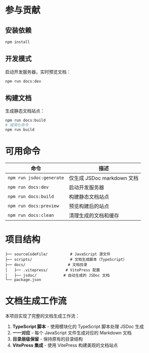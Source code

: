 # 参与贡献

## 安装依赖

```bash
npm install
```

## 开发模式

启动开发服务器，实时预览文档：

```bash
npm run docs:dev
```

## 构建文档

生成静态文档站点：

```bash
npm run docs:build
# 或简化命令
npm run build
```

# 可用命令

| 命令                     | 描述                       |
| ------------------------ | -------------------------- |
| `npm run jsdoc:generate` | 仅生成 JSDoc markdown 文档 |
| `npm run docs:dev`       | 启动开发服务器             |
| `npm run docs:build`     | 构建静态文档站点           |
| `npm run docs:preview`   | 预览构建后的站点           |
| `npm run docs:clean`     | 清理生成的文档和缓存       |

# 项目结构

```plain
├── sourceCodeFile/          # JavaScript 源文件
├── scripts/                 # 文档生成脚本（TypeScript）
├── docs/                   # 文档目录
│   ├── .vitepress/        # VitePress 配置
│   ├── jsdoc/            # 自动生成的 JSDoc 文档
└── package.json
```

# 文档生成工作流

本项目实现了完整的文档生成工作流：

1. **TypeScript 脚本** - 使用模块化的 TypeScript 脚本处理 JSDoc 生成
2. **一一对应** - 每个 JavaScript 文件生成对应的 Markdown 文档
3. **目录层级保留** - 保持原有的目录结构
4. **VitePress 集成** - 使用 VitePress 构建美观的文档站点
